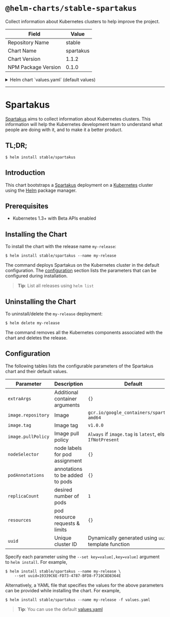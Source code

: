 # `@helm-charts/stable-spartakus`

Collect information about Kubernetes clusters to help improve the project.

| Field               | Value     |
| ------------------- | --------- |
| Repository Name     | stable    |
| Chart Name          | spartakus |
| Chart Version       | 1.1.2     |
| NPM Package Version | 0.1.0     |

<details>

<summary>Helm chart `values.yaml` (default values)</summary>

```yaml
extraArgs: {}

## Container image
##
image:
  repository: gcr.io/google_containers/spartakus-amd64
  tag: v1.0.0
  pullPolicy: IfNotPresent

## Node labels for pod assignment
## Ref: https://kubernetes.io/docs/user-guide/node-selection/
##
nodeSelector: {}

## Annotations to be added to pods
##
podAnnotations: {}

replicaCount: 1

## Resource requests and limits
## Ref: http://kubernetes.io/docs/user-guide/compute-resources/
##
resources:
  {}
  # limits:
  #   cpu: 2m
  #   memory: 8Mi
  # requests:
  #   cpu: 2m
  #   memory: 8Mi

## A version 4 UUID to uniquely identify the cluster
## If not provided, Helm will generate automatically at install-time.
##
uuid: ''
```

</details>

---

# Spartakus

[Spartakus](https://github.com/kubernetes-incubator/spartakus) aims to collect information about Kubernetes clusters. This information will help the Kubernetes development team to understand what people are doing with it, and to make it a better product.

## TL;DR;

```console
$ helm install stable/spartakus
```

## Introduction

This chart bootstraps a [Spartakus](https://github.com/kubernetes-incubator/spartakus) deployment on a [Kubernetes](http://kubernetes.io) cluster using the [Helm](https://helm.sh) package manager.

## Prerequisites

- Kubernetes 1.3+ with Beta APIs enabled

## Installing the Chart

To install the chart with the release name `my-release`:

```console
$ helm install stable/spartakus --name my-release
```

The command deploys Spartakus on the Kubernetes cluster in the default configuration. The [configuration](#configuration) section lists the parameters that can be configured during installation.

> **Tip**: List all releases using `helm list`

## Uninstalling the Chart

To uninstall/delete the `my-release` deployment:

```console
$ helm delete my-release
```

The command removes all the Kubernetes components associated with the chart and deletes the release.

## Configuration

The following tables lists the configurable parameters of the Spartakus chart and their default values.

| Parameter          | Description                     | Default                                                  |
| ------------------ | ------------------------------- | -------------------------------------------------------- |
| `extraArgs`        | Additional container arguments  | `{}`                                                     |
| `image.repository` | Image                           | `gcr.io/google_containers/spartakus-amd64`               |
| `image.tag`        | Image tag                       | `v1.0.0`                                                 |
| `image.pullPolicy` | Image pull policy               | `Always` if `image.tag` is `latest`, else `IfNotPresent` |
| `nodeSelector`     | node labels for pod assignment  | `{}`                                                     |
| `podAnnotations`   | annotations to be added to pods | `{}`                                                     |
| `replicaCount`     | desired number of pods          | `1`                                                      |
| `resources`        | pod resource requests & limits  | `{}`                                                     |
| `uuid`             | Unique cluster ID               | Dynamically generated using `uuidv4` template function   |

Specify each parameter using the `--set key=value[,key=value]` argument to `helm install`. For example,

```console
$ helm install stable/spartakus --name my-release \
    --set uuid=19339C6E-FD73-4787-BFD8-F710C8D8364E
```

Alternatively, a YAML file that specifies the values for the above parameters can be provided while installing the chart. For example,

```console
$ helm install stable/spartakus --name my-release -f values.yaml
```

> **Tip**: You can use the default [values.yaml](values.yaml)
